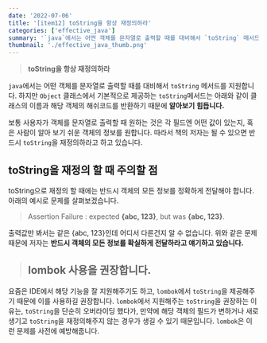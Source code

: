 ```yaml
---
date: '2022-07-06'
title: '[item12] toString을 항상 재정의하라'
categories: ['effective_java']
summary: '`java`에서는 어떤 객체를 문자열로 출력할 때를 대비해서 `toString` 메서드를 지원합니다. 하지만 `Object` 클래스에서 기본적으로 제공하는 `toString`메서드는 아래와 같이 클래스의 이름과 해당 객체의 해쉬코드를 반환하기 때문에 알아보기 힘듭니다.'
thumbnail: './effective_java_thumb.png'
---
```


> **toString을 항상 재정의하라**

`java`에서는 어떤 객체를 문자열로 출력할 때를 대비해서 `toString` 메서드를 지원합니다. 하지만 `Object` 클래스에서 기본적으로 제공하는 `toString`메서드는 아래와 같이 클래스의 이름과 해당 객체의 해쉬코드를 반환하기 때문에 **알아보기 힘듭니다.**

<script src="https://gist.github.com/gusah009/5dd37eaa571a414668bc269ab019c38c.js"></script>

보통 사용자가 객체를 문자열로 출력할 때 원하는 것은 각 필드엔 어떤 값이 있는지, 혹은 사람이 알아 보기 쉬운 객체의 정보를 원합니다. 따라서 책의 저자는 될 수 있으면 반드시 `toString`을 재정의하라고 하고 있습니다.

## toString을 재정의 할 때 주의할 점
toString으로 재정의 할 때에는 반드시 객체의 모든 정보를 정확하게 전달해야 합니다. 아래의 예시로 문제를 살펴보겠습니다.

> Assertion Failure : expected **{abc, 123}**, but was **{abc, 123}**.

출력값만 봐서는 같은 {abc, 123}인데 어디서 다른건지 알 수 없습니다. 위와 같은 문제 때문에 저자는 **반드시 객체의 모든 정보를 확실하게 전달하라고 얘기하고 있습니다.**


> ## lombok 사용을 권장합니다.
요즘은 IDE에서 해당 기능을 잘 지원해주기도 하고, `lombok`에서 `toString`을 제공해주기 때문에 이를 사용하길 권장합니다. `lombok`에서 지원해주는 `toString`을 권장하는 이유는, `toString`을 단순히 오버라이딩 했다가, 만약에 해당 객체의 필드가 변하거나 새로 생기고 `toString`을 재정의해주지 않는 경우가 생길 수 있기 때문입니다. `lombok`은 이런 문제를 사전에 예방해줍니다.




